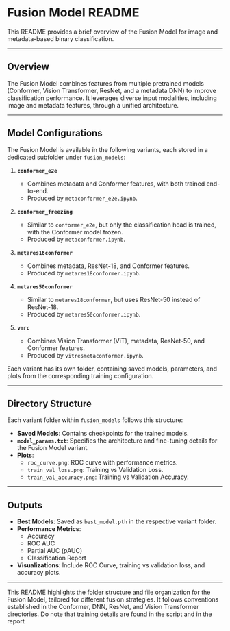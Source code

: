# Fusion Model README

This README provides a brief overview of the Fusion Model for image and metadata-based binary classification.

---

## Overview

The Fusion Model combines features from multiple pretrained models (Conformer, Vision Transformer, ResNet, and a metadata DNN) to improve classification performance. It leverages diverse input modalities, including image and metadata features, through a unified architecture.

---

## Model Configurations

The Fusion Model is available in the following variants, each stored in a dedicated subfolder under `fusion_models`:

1. **`conformer_e2e`**  
   - Combines metadata and Conformer features, with both trained end-to-end.  
   - Produced by `metaconformer_e2e.ipynb`.

2. **`conformer_freezing`**  
   - Similar to `conformer_e2e`, but only the classification head is trained, with the Conformer model frozen.  
   - Produced by `metaconformer.ipynb`.

3. **`metares18conformer`**  
   - Combines metadata, ResNet-18, and Conformer features.  
   - Produced by `metares18conformer.ipynb`.

4. **`metares50conformer`**  
   - Similar to `metares18conformer`, but uses ResNet-50 instead of ResNet-18.  
   - Produced by `metares50conformer.ipynb`.

5. **`vmrc`**  
   - Combines Vision Transformer (ViT), metadata, ResNet-50, and Conformer features.  
   - Produced by `vitresmetaconformer.ipynb`.

Each variant has its own folder, containing saved models, parameters, and plots from the corresponding training configuration.

---

## Directory Structure

Each variant folder within `fusion_models` follows this structure:

- **Saved Models**: Contains checkpoints for the trained models.
- **`model_params.txt`**: Specifies the architecture and fine-tuning details for the Fusion Model variant.
- **Plots**:
  - `roc_curve.png`: ROC curve with performance metrics.
  - `train_val_loss.png`: Training vs Validation Loss.
  - `train_val_accuracy.png`: Training vs Validation Accuracy.

---

## Outputs

- **Best Models**: Saved as `best_model.pth` in the respective variant folder.
- **Performance Metrics**:
  - Accuracy
  - ROC AUC
  - Partial AUC (pAUC)
  - Classification Report
- **Visualizations**: Include ROC Curve, training vs validation loss, and accuracy plots.

---

This README highlights the folder structure and file organization for the Fusion Model, tailored for different fusion strategies. It follows conventions established in the Conformer, DNN, ResNet, and Vision Transformer directories. Do note that training details are found in the script and in the report
